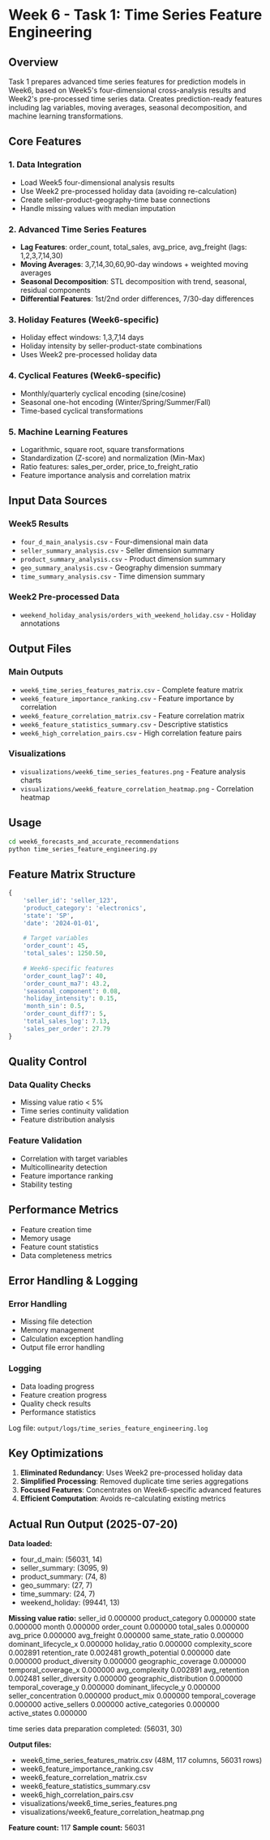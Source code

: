 # Week 6 - Task 1: Time Series Feature Engineering

## Overview

Task 1 prepares advanced time series features for prediction models in Week6, based on Week5's four-dimensional cross-analysis results and Week2's pre-processed time series data. Creates prediction-ready features including lag variables, moving averages, seasonal decomposition, and machine learning transformations.

## Core Features

### 1. Data Integration
- Load Week5 four-dimensional analysis results
- Use Week2 pre-processed holiday data (avoiding re-calculation)
- Create seller-product-geography-time base connections
- Handle missing values with median imputation

### 2. Advanced Time Series Features
- **Lag Features**: order_count, total_sales, avg_price, avg_freight (lags: 1,2,3,7,14,30)
- **Moving Averages**: 3,7,14,30,60,90-day windows + weighted moving averages
- **Seasonal Decomposition**: STL decomposition with trend, seasonal, residual components
- **Differential Features**: 1st/2nd order differences, 7/30-day differences

### 3. Holiday Features (Week6-specific)
- Holiday effect windows: 1,3,7,14 days
- Holiday intensity by seller-product-state combinations
- Uses Week2 pre-processed holiday data

### 4. Cyclical Features (Week6-specific)
- Monthly/quarterly cyclical encoding (sine/cosine)
- Seasonal one-hot encoding (Winter/Spring/Summer/Fall)
- Time-based cyclical transformations

### 5. Machine Learning Features
- Logarithmic, square root, square transformations
- Standardization (Z-score) and normalization (Min-Max)
- Ratio features: sales_per_order, price_to_freight_ratio
- Feature importance analysis and correlation matrix

## Input Data Sources

### Week5 Results
- `four_d_main_analysis.csv` - Four-dimensional main data
- `seller_summary_analysis.csv` - Seller dimension summary
- `product_summary_analysis.csv` - Product dimension summary
- `geo_summary_analysis.csv` - Geography dimension summary
- `time_summary_analysis.csv` - Time dimension summary

### Week2 Pre-processed Data
- `weekend_holiday_analysis/orders_with_weekend_holiday.csv` - Holiday annotations

## Output Files

### Main Outputs
- `week6_time_series_features_matrix.csv` - Complete feature matrix
- `week6_feature_importance_ranking.csv` - Feature importance by correlation
- `week6_feature_correlation_matrix.csv` - Feature correlation matrix
- `week6_feature_statistics_summary.csv` - Descriptive statistics
- `week6_high_correlation_pairs.csv` - High correlation feature pairs

### Visualizations
- `visualizations/week6_time_series_features.png` - Feature analysis charts
- `visualizations/week6_feature_correlation_heatmap.png` - Correlation heatmap

## Usage

```bash
cd week6_forecasts_and_accurate_recommendations
python time_series_feature_engineering.py
```

## Feature Matrix Structure

```python
{
    'seller_id': 'seller_123',
    'product_category': 'electronics',
    'state': 'SP',
    'date': '2024-01-01',
    
    # Target variables
    'order_count': 45,
    'total_sales': 1250.50,
    
    # Week6-specific features
    'order_count_lag7': 40,
    'order_count_ma7': 43.2,
    'seasonal_component': 0.08,
    'holiday_intensity': 0.15,
    'month_sin': 0.5,
    'order_count_diff7': 5,
    'total_sales_log': 7.13,
    'sales_per_order': 27.79
}
```

## Quality Control

### Data Quality Checks
- Missing value ratio < 5%
- Time series continuity validation
- Feature distribution analysis

### Feature Validation
- Correlation with target variables
- Multicollinearity detection
- Feature importance ranking
- Stability testing

## Performance Metrics

- Feature creation time
- Memory usage
- Feature count statistics
- Data completeness metrics

## Error Handling & Logging

### Error Handling
- Missing file detection
- Memory management
- Calculation exception handling
- Output file error handling

### Logging
- Data loading progress
- Feature creation progress
- Quality check results
- Performance statistics

Log file: `output/logs/time_series_feature_engineering.log`

## Key Optimizations

1. **Eliminated Redundancy**: Uses Week2 pre-processed holiday data
2. **Simplified Processing**: Removed duplicate time series aggregations
3. **Focused Features**: Concentrates on Week6-specific advanced features
4. **Efficient Computation**: Avoids re-calculating existing metrics

## Actual Run Output (2025-07-20)

**Data loaded:**
- four_d_main: (56031, 14)
- seller_summary: (3095, 9)
- product_summary: (74, 8)
- geo_summary: (27, 7)
- time_summary: (24, 7)
- weekend_holiday: (99441, 13)

**Missing value ratio:**
seller_id                  0.000000
product_category           0.000000
state                      0.000000
month                      0.000000
order_count                0.000000
total_sales                0.000000
avg_price                  0.000000
avg_freight                0.000000
same_state_ratio           0.000000
dominant_lifecycle_x       0.000000
holiday_ratio              0.000000
complexity_score           0.002891
retention_rate             0.002481
growth_potential           0.000000
date                       0.000000
product_diversity          0.000000
geographic_coverage        0.000000
temporal_coverage_x        0.000000
avg_complexity             0.002891
avg_retention              0.002481
seller_diversity           0.000000
geographic_distribution    0.000000
temporal_coverage_y        0.000000
dominant_lifecycle_y       0.000000
seller_concentration       0.000000
product_mix                0.000000
temporal_coverage          0.000000
active_sellers             0.000000
active_categories          0.000000
active_states              0.000000

time series data preparation completed: (56031, 30)

**Output files:**
- week6_time_series_features_matrix.csv (48M, 117 columns, 56031 rows)
- week6_feature_importance_ranking.csv
- week6_feature_correlation_matrix.csv
- week6_feature_statistics_summary.csv
- week6_high_correlation_pairs.csv
- visualizations/week6_time_series_features.png
- visualizations/week6_feature_correlation_heatmap.png

**Feature count:** 117
**Sample count:** 56031
